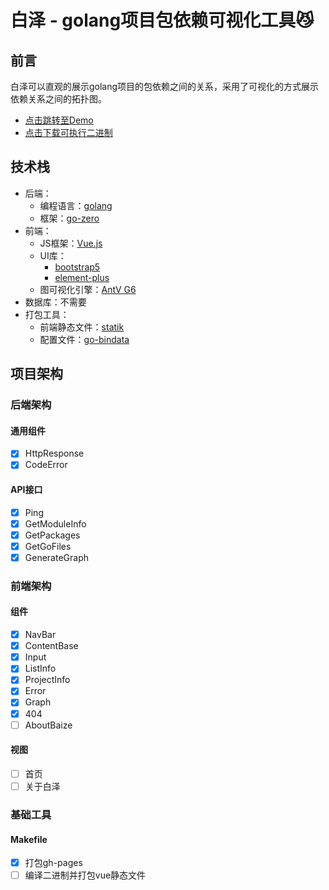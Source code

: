 # 白泽 - golang项目包依赖可视化工具😼

## 前言
白泽可以直观的展示golang项目的包依赖之间的关系，采用了可视化的方式展示依赖关系之间的拓扑图。

- [点击跳转至Demo](https://baize.pjmcode.top/#/)
- [点击下载可执行二进制](https://github.com/pjimming/baize/releases/download/v1.0.0/baize)

## 技术栈
- 后端：
  - 编程语言：[golang](https://golang.google.cn/)
  - 框架：[go-zero](https://go-zero.dev/)
- 前端：
  - JS框架：[Vue.js](https://cn.vuejs.org/)
  - UI库：
    - [bootstrap5](https://getbootstrap.com/)
    - [element-plus](https://element-plus.gitee.io/zh-CN/)
  - 图可视化引擎：[AntV G6](https://g6.antv.antgroup.com/)
- 数据库：不需要
- 打包工具：
  - 前端静态文件：[statik](https://github.com/rakyll/statik)
  - 配置文件：[go-bindata](https://github.com/go-bindata/go-bindata)

## 项目架构
### 后端架构
#### 通用组件
- [x] HttpResponse
- [x] CodeError

#### API接口
- [x] Ping
- [x] GetModuleInfo
- [x] GetPackages
- [x] GetGoFiles
- [x] GenerateGraph
  
### 前端架构
#### 组件
- [x] NavBar
- [x] ContentBase
- [x] Input
- [x] ListInfo
- [x] ProjectInfo
- [x] Error
- [x] Graph
- [x] 404
- [ ] AboutBaize

#### 视图
- [ ] 首页
- [ ] 关于白泽

### 基础工具
#### Makefile
- [x] 打包gh-pages
- [ ] 编译二进制并打包vue静态文件